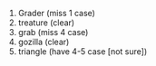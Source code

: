 1. Grader (miss 1 case)
2. treature (clear)
3. grab (miss 4 case)
4. gozilla (clear)
5. triangle (have 4-5 case [not sure])